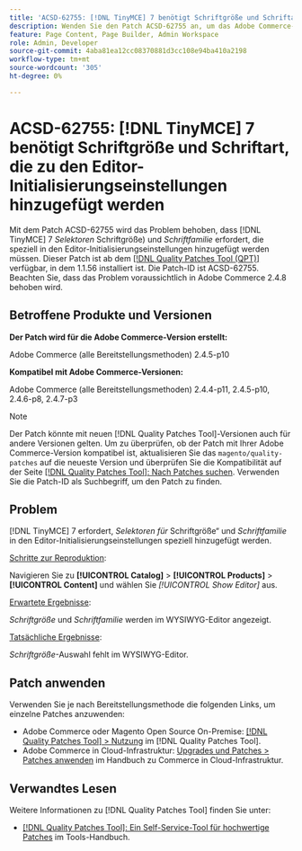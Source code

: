 ```yaml
---
title: 'ACSD-62755: [!DNL TinyMCE] 7 benötigt Schriftgröße und Schriftart, die zu den Editor-Initialisierungseinstellungen hinzugefügt werden'
description: Wenden Sie den Patch ACSD-62755 an, um das Adobe Commerce-Problem zu beheben, bei dem  [!DNL TinyMCE] 7 erfordert, dass *font size* und *font family* speziell in den Editor-Initialisierungseinstellungen hinzugefügt werden.
feature: Page Content, Page Builder, Admin Workspace
role: Admin, Developer
source-git-commit: 4aba81ea12cc08370881d3cc108e94ba410a2198
workflow-type: tm+mt
source-wordcount: '305'
ht-degree: 0%

---
```


# ACSD-62755: [!DNL TinyMCE] 7 benötigt Schriftgröße und Schriftart, die zu den Editor-Initialisierungseinstellungen hinzugefügt werden

Mit dem Patch ACSD-62755 wird das Problem behoben, dass [!DNL TinyMCE] 7 *Selektoren* Schriftgröße) und *Schriftfamilie* erfordert, die speziell in den Editor-Initialisierungseinstellungen hinzugefügt werden müssen. Dieser Patch ist ab dem [[!DNL Quality Patches Tool (QPT)]](/help/tools/quality-patches-tool/quality-patches-tool-to-self-serve-quality-patches.md) verfügbar, in dem 1.1.56 installiert ist. Die Patch-ID ist ACSD-62755. Beachten Sie, dass das Problem voraussichtlich in Adobe Commerce 2.4.8 behoben wird.

## Betroffene Produkte und Versionen

**Der Patch wird für die Adobe Commerce-Version erstellt:**

Adobe Commerce (alle Bereitstellungsmethoden) 2.4.5-p10

**Kompatibel mit Adobe Commerce-Versionen:**

Adobe Commerce (alle Bereitstellungsmethoden) 2.4.4-p11, 2.4.5-p10, 2.4.6-p8, 2.4.7-p3

>[!NOTE]
>
>Der Patch könnte mit neuen [!DNL Quality Patches Tool]-Versionen auch für andere Versionen gelten. Um zu überprüfen, ob der Patch mit Ihrer Adobe Commerce-Version kompatibel ist, aktualisieren Sie das `magento/quality-patches` auf die neueste Version und überprüfen Sie die Kompatibilität auf der Seite [[!DNL Quality Patches Tool]: Nach Patches suchen](https://experienceleague.adobe.com/tools/commerce-quality-patches/index.html?lang=de). Verwenden Sie die Patch-ID als Suchbegriff, um den Patch zu finden.

## Problem

[!DNL TinyMCE] 7 erfordert, *Selektoren für* Schriftgröße“ und *Schriftfamilie* in den Editor-Initialisierungseinstellungen speziell hinzugefügt werden.

<u>Schritte zur Reproduktion</u>:

Navigieren Sie zu **[!UICONTROL Catalog]** > **[!UICONTROL Products]** > **[!UICONTROL Content]** und wählen Sie *[!UICONTROL Show Editor]* aus.

<u>Erwartete Ergebnisse</u>:

*Schriftgröße* und *Schriftfamilie* werden im WYSIWYG-Editor angezeigt.

<u>Tatsächliche Ergebnisse</u>:

*Schriftgröße*-Auswahl fehlt im WYSIWYG-Editor.

## Patch anwenden

Verwenden Sie je nach Bereitstellungsmethode die folgenden Links, um einzelne Patches anzuwenden:

* Adobe Commerce oder Magento Open Source On-Premise: [[!DNL Quality Patches Tool] > Nutzung](/help/tools/quality-patches-tool/usage.md) im [!DNL Quality Patches Tool].
* Adobe Commerce in Cloud-Infrastruktur: [Upgrades und Patches > Patches anwenden](https://experienceleague.adobe.com/docs/commerce-cloud-service/user-guide/develop/upgrade/apply-patches.html?lang=de) im Handbuch zu Commerce in Cloud-Infrastruktur.

## Verwandtes Lesen

Weitere Informationen zu [!DNL Quality Patches Tool] finden Sie unter:

* [[!DNL Quality Patches Tool]: Ein Self-Service-Tool für hochwertige Patches](/help/tools/quality-patches-tool/quality-patches-tool-to-self-serve-quality-patches.md) im Tools-Handbuch.
